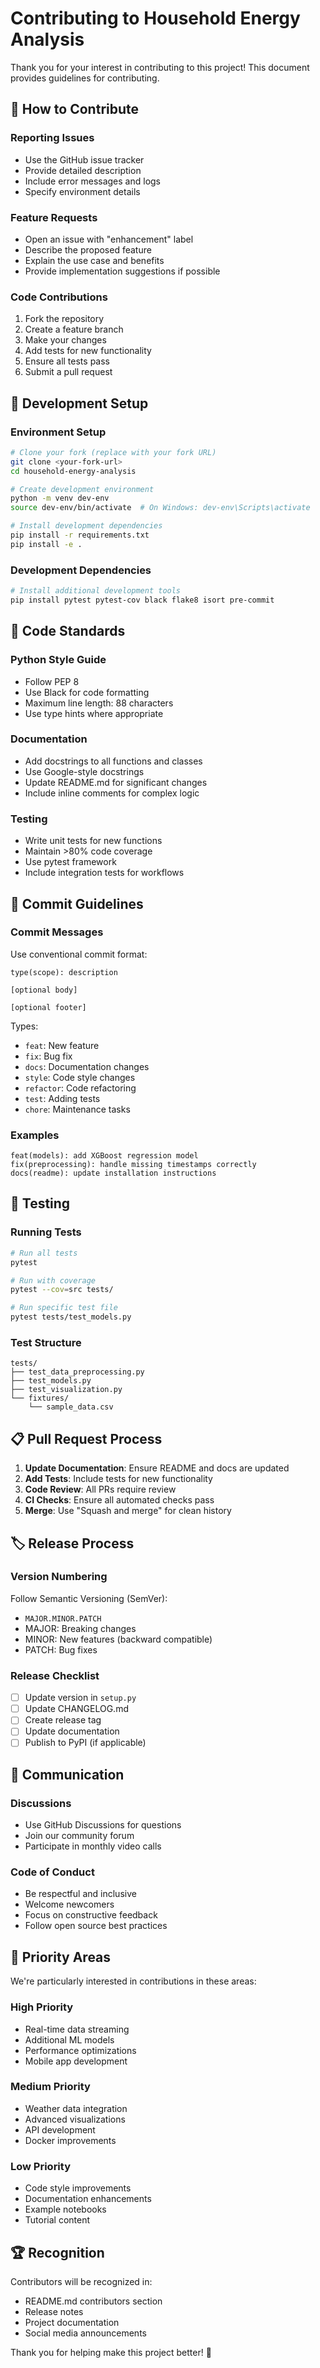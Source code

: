 # Contributing to Household Energy Analysis

Thank you for your interest in contributing to this project! This document provides guidelines for contributing.

## 🤝 How to Contribute

### Reporting Issues

- Use the GitHub issue tracker
- Provide detailed description
- Include error messages and logs
- Specify environment details

### Feature Requests

- Open an issue with "enhancement" label
- Describe the proposed feature
- Explain the use case and benefits
- Provide implementation suggestions if possible

### Code Contributions

1. Fork the repository
2. Create a feature branch
3. Make your changes
4. Add tests for new functionality
5. Ensure all tests pass
6. Submit a pull request

## 🔧 Development Setup

### Environment Setup

```bash
# Clone your fork (replace with your fork URL)
git clone <your-fork-url>
cd household-energy-analysis

# Create development environment
python -m venv dev-env
source dev-env/bin/activate  # On Windows: dev-env\Scripts\activate

# Install development dependencies
pip install -r requirements.txt
pip install -e .
```

### Development Dependencies

```bash
# Install additional development tools
pip install pytest pytest-cov black flake8 isort pre-commit
```

## 📝 Code Standards

### Python Style Guide

- Follow PEP 8
- Use Black for code formatting
- Maximum line length: 88 characters
- Use type hints where appropriate

### Documentation

- Add docstrings to all functions and classes
- Use Google-style docstrings
- Update README.md for significant changes
- Include inline comments for complex logic

### Testing

- Write unit tests for new functions
- Maintain >80% code coverage
- Use pytest framework
- Include integration tests for workflows

## 🚀 Commit Guidelines

### Commit Messages

Use conventional commit format:

```
type(scope): description

[optional body]

[optional footer]
```

Types:

- `feat`: New feature
- `fix`: Bug fix
- `docs`: Documentation changes
- `style`: Code style changes
- `refactor`: Code refactoring
- `test`: Adding tests
- `chore`: Maintenance tasks

### Examples

```
feat(models): add XGBoost regression model
fix(preprocessing): handle missing timestamps correctly
docs(readme): update installation instructions
```

## 🧪 Testing

### Running Tests

```bash
# Run all tests
pytest

# Run with coverage
pytest --cov=src tests/

# Run specific test file
pytest tests/test_models.py
```

### Test Structure

```
tests/
├── test_data_preprocessing.py
├── test_models.py
├── test_visualization.py
└── fixtures/
    └── sample_data.csv
```

## 📋 Pull Request Process

1. **Update Documentation**: Ensure README and docs are updated
2. **Add Tests**: Include tests for new functionality
3. **Code Review**: All PRs require review
4. **CI Checks**: Ensure all automated checks pass
5. **Merge**: Use "Squash and merge" for clean history

## 🏷️ Release Process

### Version Numbering

Follow Semantic Versioning (SemVer):

- `MAJOR.MINOR.PATCH`
- MAJOR: Breaking changes
- MINOR: New features (backward compatible)
- PATCH: Bug fixes

### Release Checklist

- [ ] Update version in `setup.py`
- [ ] Update CHANGELOG.md
- [ ] Create release tag
- [ ] Update documentation
- [ ] Publish to PyPI (if applicable)

## 💬 Communication

### Discussions

- Use GitHub Discussions for questions
- Join our community forum
- Participate in monthly video calls

### Code of Conduct

- Be respectful and inclusive
- Welcome newcomers
- Focus on constructive feedback
- Follow open source best practices

## 🎯 Priority Areas

We're particularly interested in contributions in these areas:

### High Priority

- Real-time data streaming
- Additional ML models
- Performance optimizations
- Mobile app development

### Medium Priority

- Weather data integration
- Advanced visualizations
- API development
- Docker improvements

### Low Priority

- Code style improvements
- Documentation enhancements
- Example notebooks
- Tutorial content

## 🏆 Recognition

Contributors will be recognized in:

- README.md contributors section
- Release notes
- Project documentation
- Social media announcements

Thank you for helping make this project better! 🚀
